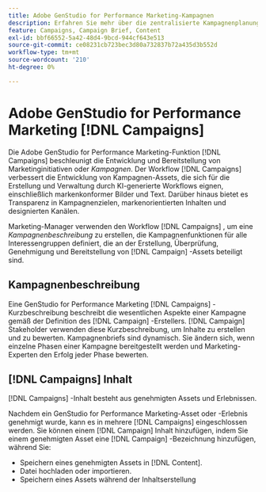 ```yaml
---
title: Adobe GenStudio for Performance Marketing-Kampagnen
description: Erfahren Sie mehr über die zentralisierte Kampagnenplanung und die Erstellung von Kampagnenkursen.
feature: Campaigns, Campaign Brief, Content
exl-id: bbf66552-5a42-48d4-9bcd-944cf643e513
source-git-commit: ce08231cb723bec3d80a732837b72a435d3b552d
workflow-type: tm+mt
source-wordcount: '210'
ht-degree: 0%

---
```


# Adobe GenStudio for Performance Marketing [!DNL Campaigns]

Die Adobe GenStudio for Performance Marketing-Funktion [!DNL Campaigns] beschleunigt die Entwicklung und Bereitstellung von Marketinginitiativen oder _Kampagnen_. Der Workflow [!DNL Campaigns] verbessert die Entwicklung von Kampagnen-Assets, die sich für die Erstellung und Verwaltung durch KI-generierte Workflows eignen, einschließlich markenkonformer Bilder und Text. Darüber hinaus bietet es Transparenz in Kampagnenzielen, markenorientierten Inhalten und designierten Kanälen.

Marketing-Manager verwenden den Workflow [!DNL Campaigns] , um eine _Kampagnenbeschreibung_ zu erstellen, die Kampagnenfunktionen für alle Interessengruppen definiert, die an der Erstellung, Überprüfung, Genehmigung und Bereitstellung von [!DNL Campaign] -Assets beteiligt sind.

## Kampagnenbeschreibung

Eine GenStudio for Performance Marketing [!DNL Campaigns] -Kurzbeschreibung beschreibt die wesentlichen Aspekte einer Kampagne gemäß der Definition des [!DNL Campaign] -Erstellers. [!DNL Campaign] Stakeholder verwenden diese Kurzbeschreibung, um Inhalte zu erstellen und zu bewerten. Kampagnenbriefs sind dynamisch. Sie ändern sich, wenn einzelne Phasen einer Kampagne bereitgestellt werden und Marketing-Experten den Erfolg jeder Phase bewerten.

## [!DNL Campaigns] Inhalt

[!DNL Campaigns] -Inhalt besteht aus genehmigten Assets und Erlebnissen.

Nachdem ein GenStudio for Performance Marketing-Asset oder -Erlebnis genehmigt wurde, kann es in mehrere [!DNL Campaigns] eingeschlossen werden. Sie können einem [!DNL Campaign] Inhalt hinzufügen, indem Sie einem genehmigten Asset eine [!DNL Campaign] -Bezeichnung hinzufügen, während Sie:

* Speichern eines genehmigten Assets in [!DNL Content].
* Datei hochladen oder importieren.
* Speichern eines Assets während der Inhaltserstellung

